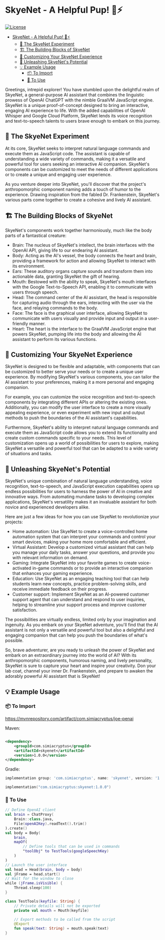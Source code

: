 # SkyeNet - A Helpful Pup! 🐾⚡

[![License](https://img.shields.io/badge/License-Apache%202.0-blue.svg)](https://www.apache.org/licenses/LICENSE-2.0)

<!-- TOC -->
* [SkyeNet - A Helpful Pup! 🐾⚡](#skyenet---a-helpful-pup-)
  * [🧪 The SkyeNet Experiment](#-the-skyenet-experiment)
  * [🏗️ The Building Blocks of SkyeNet](#-the-building-blocks-of-skyenet)
  * [🎨 Customizing Your SkyeNet Experience](#-customizing-your-skyenet-experience)
  * [🚀 Unleashing SkyeNet's Potential](#-unleashing-skyenets-potential)
  * [💡 Example Usage](#-example-usage)
    * [📦 To Import](#-to-import)
    * [🌟 To Use](#-to-use)
<!-- TOC -->

Greetings, intrepid explorer! You have stumbled upon the delightful realm of SkyeNet, a general-purpose AI assistant
that combines the linguistic prowess of OpenAI ChatGPT with the nimble GraalVM JavaScript engine. SkyeNet is a unique
proof-of-concept designed to bring an interactive, engaging AI experience to life. With the added capabilities of OpenAI
Whisper and Google Cloud Platform, SkyeNet lends its voice recognition and text-to-speech talents to users brave enough
to embark on this journey.

## 🧪 The SkyeNet Experiment

At its core, SkyeNet seeks to interpret natural language commands and execute them as JavaScript code. The assistant is
capable of understanding a wide variety of commands, making it a versatile and powerful tool for users seeking an
interactive AI companion. SkyeNet's components can be customized to meet the needs of different applications or to
create a unique and engaging user experience.

As you venture deeper into SkyeNet, you'll discover that the project's anthropomorphic component naming adds a touch of
humor to the experience. Drawing inspiration from the fabled Dr. Frankenstein, SkyeNet's various parts come together to
create a cohesive and lively AI assistant.

## 🏗️ The Building Blocks of SkyeNet

SkyeNet's components work together harmoniously, much like the body parts of a fantastical creature:

* Brain: The nucleus of SkyeNet's intellect, the brain interfaces with the OpenAI API, giving life to our endearing AI
  assistant.
* Body: Acting as the AI's vessel, the body connects the heart and brain, providing a framework for action and allowing
  SkyeNet to interact with its environment.
* Ears: These auditory organs capture sounds and transform them into actionable data, granting SkyeNet the gift of
  hearing.
* Mouth: Bestowed with the ability to speak, SkyeNet's mouth interfaces with the Google Text-to-Speech API, enabling it
  to
  communicate with users through speech.
* Head: The command center of the AI assistant, the head is responsible for capturing audio through the ears,
  interacting
  with the user via the face, and relaying commands to the body.
* Face: The face is the graphical user interface, allowing SkyeNet to communicate with users visually and provide input
  and output in a user-friendly manner.
* Heart: The heart is the interface to the GraalVM JavaScript engine that powers SkyeNet, pumping life into the body and
  allowing the AI assistant to perform its various functions.

## 🎨 Customizing Your SkyeNet Experience

SkyeNet is designed to be flexible and adaptable, with components that can be customized to better serve your needs or
to create a unique user experience. By modifying SkyeNet's various components, you can tailor the AI assistant to your
preferences, making it a more personal and engaging companion.

For example, you can customize the voice recognition and text-to-speech components by integrating different APIs or
altering the existing ones. Additionally, you can modify the user interface to create a more visually appealing
experience, or even experiment with new input and output methods to push the boundaries of the AI assistant's
capabilities.

Furthermore, SkyeNet's ability to interpret natural language commands and execute them as JavaScript code allows you to
extend its functionality and create custom commands specific to your needs. This level of customization opens up a world
of possibilities for users to explore, making SkyeNet a versatile and powerful tool that can be adapted to a wide
variety of situations and tasks.

## 🚀 Unleashing SkyeNet's Potential

SkyeNet's unique combination of natural language understanding, voice recognition, text-to-speech, and JavaScript
execution capabilities opens up endless possibilities for users to harness the power of AI in creative and innovative
ways. From automating mundane tasks to developing complex applications, SkyeNet's versatility makes it an invaluable
assistant for both novice and experienced developers alike.

Here are just a few ideas for how you can use SkyeNet to revolutionize your projects:

* Home automation: Use SkyeNet to create a voice-controlled home automation system that can interpret your commands and
  control your smart devices, making your home more comfortable and efficient.
* Virtual Assistant: Develop a customized virtual assistant that can help you manage your daily tasks, answer your
  questions, and provide you with relevant information on demand.
* Gaming: Integrate SkyeNet into your favorite games to create voice-activated in-game commands or to provide an
  interactive companion that enhances your gaming experience.
* Education: Use SkyeNet as an engaging teaching tool that can help students learn new concepts, practice
  problem-solving skills, and receive immediate feedback on their progress.
* Customer support: Implement SkyeNet as an AI-powered customer support agent that can understand and respond to user
  inquiries, helping to streamline your support process and improve customer satisfaction.

The possibilities are virtually endless, limited only by your imagination and ingenuity. As you embark on your SkyeNet
adventure, you'll find that the AI assistant is not only a versatile and powerful tool but also a delightful and
engaging companion that can help you push the boundaries of what's possible.

So, brave adventurer, are you ready to unleash the power of SkyeNet and embark on an extraordinary journey into the
world of AI? With its anthropomorphic components, humorous naming, and lively personality, SkyeNet is sure to capture
your heart and inspire your creativity. Don your lab coat, channel your inner Dr. Frankenstein, and prepare to awaken
the adorably powerful AI assistant that is SkyeNet!

## 💡 Example Usage

### 📦 To Import

https://mvnrepository.com/artifact/com.simiacryptus/joe-penai

Maven:

```xml

<dependency>
    <groupId>com.simiacryptus</groupId>
    <artifactId>skyenet</artifactId>
    <version>1.0.0</version>
</dependency>
```

Gradle:

```groovy
implementation group: 'com.simiacryptus', name: 'skyenet', version: '1.0.0'
```

```kotlin
implementation("com.simiacryptus:skyenet:1.0.0")
```

### 🌟 To Use

```kotlin
// Define OpenAI client
val brain = ChatProxy(
    Brain::class.java,
    File(openAIKey).readText().trim()
).create()
val body = Body(
    brain,
    mapOf(
        // Define tools that can be used in commands
        "toolObj" to TestTools(googleSpeechKey)
    )
)
// Launch the user interface
val head = Head(brain, body = body)
val jFrame = head.start()
// Wait for the window to close
while (jFrame.isVisible) {
    Thread.sleep(100)
}

class TestTools(keyfile: String) {
    // Private details will not be exported
    private val mouth = Mouth(keyfile)

    // Export methods to be called from the script
    @Export
    fun speak(text: String) = mouth.speak(text)
}
```
